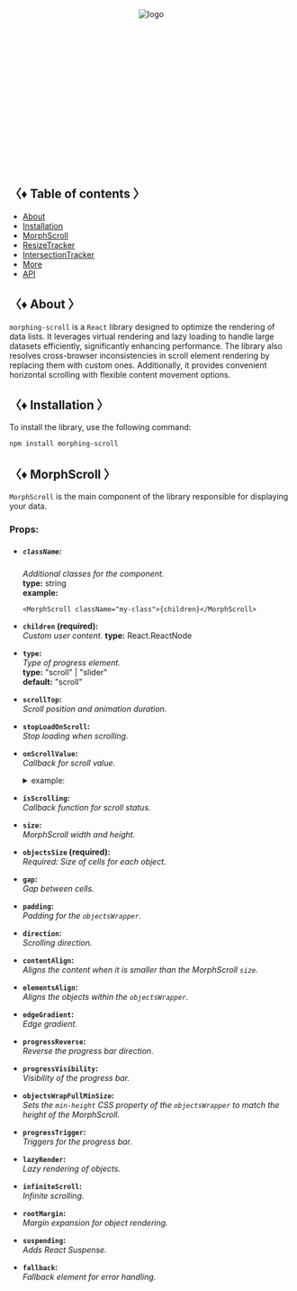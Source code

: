 <div align="center" style="height: 282px;">
  <img src="https://drive.google.com/uc?export=view&id=1zaKS3ZOVpeVEY2xcwZmUhdYuRBGBzZRR" alt="logo"/>
</div>

## 〈♦ Table of contents 〉

- [About](#-about-)
- [Installation](#-installation-)
- [MorphScroll](#-morph_scroll-)
- [ResizeTracker](#-resizet_racker-)
- [IntersectionTracker](#-intersection_tracker-)
- [More](#-more-)
- [API](#-api-)

## 〈♦ About 〉

`morphing-scroll` is a `React` library designed to optimize the rendering of data lists. It leverages virtual rendering and lazy loading to handle large datasets efficiently, significantly enhancing performance. The library also resolves cross-browser inconsistencies in scroll element rendering by replacing them with custom ones. Additionally, it provides convenient horizontal scrolling with flexible content movement options.

## 〈♦ Installation 〉

To install the library, use the following command:

```bash
npm install morphing-scroll
```

## 〈♦ MorphScroll 〉

`MorphScroll` is the main component of the library responsible for displaying your data.

### Props:

- ##### **`className`:**<br />

  _Additional classes for the component._<br />
  **type:** string<br />
  **example:**

  ```tsx
  <MorphScroll className="my-class">{children}</MorphScroll>
  ```

- **`children` (required):**<br />
  _Custom user content._
  **type:** React.ReactNode

- **`type`:**<br />
  _Type of progress element._<br />
  **type:** "scroll" | "slider"<br />
  **default:** "scroll"

- **`scrollTop`:**<br />
  _Scroll position and animation duration._

- **`stopLoadOnScroll`:**<br />
  _Stop loading when scrolling._

- **`onScrollValue`:**<br />
  _Callback for scroll value._
  <details>
  <summary>example:</summary>
    onScrollValue={[
     (scroll) => scroll > 200 && console.log("scroll > 200")
    ]}
  </details>

- **`isScrolling`:**<br />
  _Callback function for scroll status._

- **`size`:**<br />
  _MorphScroll width and height._

- **`objectsSize` (required):**<br />
  _Required: Size of cells for each object._

- **`gap`:**<br />
  _Gap between cells._

- **`padding`:**<br />
  _Padding for the `objectsWrapper`._

- **`direction`:**<br />
  _Scrolling direction._

- **`contentAlign`:**<br />
  _Aligns the content when it is smaller than the MorphScroll `size`._

- **`elementsAlign`:**<br />
  _Aligns the objects within the `objectsWrapper`._

- **`edgeGradient`:**<br />
  _Edge gradient._

- **`progressReverse`:**<br />
  _Reverse the progress bar direction._

- **`progressVisibility`:**<br />
  _Visibility of the progress bar._

- **`objectsWrapFullMinSize`:**<br />
  _Sets the `min-height` CSS property of the `objectsWrapper` to match the height of the MorphScroll._

- **`progressTrigger`:**<br />
  _Triggers for the progress bar._

- **`lazyRender`:**<br />
  _Lazy rendering of objects._

- **`infiniteScroll`:**<br />
  _Infinite scrolling._

- **`rootMargin`:**<br />
  _Margin expansion for object rendering._

- **`suspending`:**<br />
  _Adds React Suspense._
- **`fallback`:**<br />
  _Fallback element for error handling._
